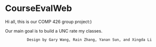 # CourseEvalWeb
Hi all, this is our COMP 426 group project:)

Our main goal is to build a UNC rate my classes.

              Design by Gary Wang, Rain Zhang, Yanan Sun, and Xingda Li
